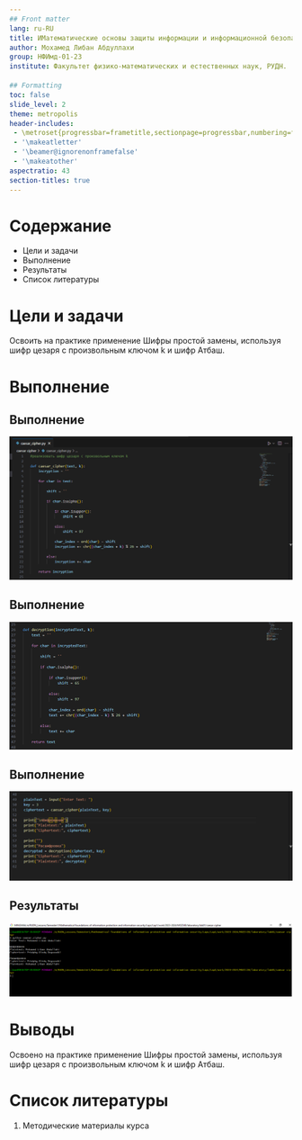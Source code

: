 ```yaml
---
## Front matter
lang: ru-RU
title: ИМатематические основы защиты информации и информационной безопасности. Лабораторная работа №1 на тему "Шифры простой замены"
author: Мохамед Либан Абдуллахи
group: НФИмд-01-23
institute: Факультет физико-математических и естественных наук, РУДН.

## Formatting
toc: false
slide_level: 2
theme: metropolis
header-includes: 
 - \metroset{progressbar=frametitle,sectionpage=progressbar,numbering=fraction}
 - '\makeatletter'
 - '\beamer@ignorenonframefalse'
 - '\makeatother'
aspectratio: 43
section-titles: true
---
```


# Содержание
* Цели и задачи
* Выполнение
* Результаты
* Список литературы

# Цели и задачи
Освоить на практике применение Шифры простой замены, используя шифр цезаря с произвольным ключом k и шифр Атбаш.

# Выполнение

## Выполнение
![Программа (1)](images/1.png)

## Выполнение
![Программа (2)](images/2.png)

## Выполнение
![Программа (3)](images/3.png)

## Результаты
![Вывод работы программы](images/4.png)

# Выводы
Освоено на практике применение Шифры простой замены, используя шифр цезаря с произвольным ключом k и шифр Атбаш.

# Список литературы
1. Методические материалы курса